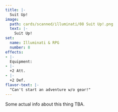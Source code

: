 ```yaml
---
title: |-
  Suit Up!
image: 
  path: cards/scanned/illuminati/08 Suit Up!.png
  text: |-
    Suit Up!
set:
  name: Illuminati & RPG
  number: 8
effects: 
- |-
  Equipment:
- |-
  +2 Att.
- |-
  +2 Def.
flavor-text: |-
  "Can't start an adventure w/o gear!"
---
```

Some actual info about this thing TBA.
